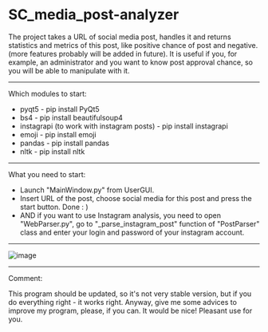 # SC_media_post-analyzer
The project takes a URL of social media post, handles it and returns statistics and metrics of this post, like positive chance of post and negative. (more features probably will be added in future). It is useful if you, for example, an administrator and you want to know post approval chance, so you will be able to manipulate with it.

---
Which modules to start:
- pyqt5 - pip install PyQt5
- bs4 - pip install beautifulsoup4
- instagrapi (to work with instagram posts) - pip install instagrapi
- emoji - pip install emoji
- pandas - pip install pandas
- nltk - pip install nltk

---
What you need to start:
- Launch "MainWindow.py" from UserGUI.
- Insert URL of the post, choose social media for this post and press the start button. Done : )
- AND if you want to use Instagram analysis, you need to open "WebParser.py", go to "_parse_instagram_post" function of "PostParser" class and enter your login and password of your instagram account.

---
![image](https://user-images.githubusercontent.com/62260405/142733937-884fb6f5-507a-4be8-8b79-00fadf2b8874.png)

---
Comment:

This program should be updated, so it's not very stable version, but if you do everything right - it works right.
Anyway, give me some advices to improve my program, please, if you can. It would be nice! Pleasant use for you.
